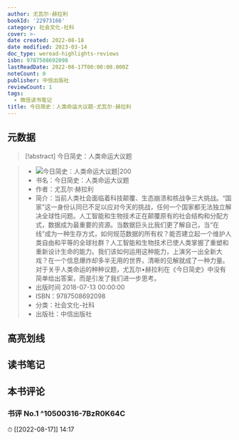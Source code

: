 ```yaml
---
author: 尤瓦尔·赫拉利
bookId: '22973166'
category: 社会文化-社科
cover: >-
date created: 2022-08-18
date modified: 2023-03-14
doc_type: weread-highlights-reviews
isbn: 9787508692098
lastReadDate: 2022-08-17T00:00:00.000Z
noteCount: 0
publisher: 中信出版社
reviewCount: 1
tags:
  - 微信读书笔记
title: 今日简史：人类命运大议题-尤瓦尔·赫拉利
---
```


## 元数据

>[!abstract] 今日简史：人类命运大议题

> - ![今日简史：人类命运大议题|200](https://wfqqreader-1252317822.image.myqcloud.com/cover/166/22973166/t7_22973166.jpg)
> - 书名：今日简史：人类命运大议题
> - 作者：尤瓦尔·赫拉利
> - 简介：当前人类社会面临着科技颠覆、生态崩溃和核战争三大挑战。“国家”这一身份认同已不足以应对今天的挑战，任何一个国家都无法独立解决全球性问题。人工智能和生物技术正在颠覆原有的社会结构和分配方式，数据成为最重要的资源。当数据巨头比我们更了解自己，当“在线”成为一种生存方式，如何规范数据的所有权？能否建立起一个维护人类自由和平等的全球社群？人工智能和生物技术已使人类掌握了重塑和重新设计生命的能力。我们该如何运用这种能力，上演另一出全新大戏？在一个信息爆炸却多半无用的世界，清晰的见解就成了一种力量。对于关乎人类命运的种种议题，尤瓦尔•赫拉利在《今日简史》中没有简单给出答案，而是引发了我们进一步思考。
> - 出版时间 2018-07-13 00:00:00
> - ISBN：9787508692098
> - 分类：社会文化-社科
> - 出版社：中信出版社

## 高亮划线

## 读书笔记

## 本书评论

### 书评 No.1 ^10500316-7BzR0K64C

⏱ [[2022-08-17]] 14:17
